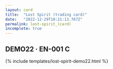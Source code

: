 ```yaml
---
layout: card
title:  "Lost Spirit (trading card)"
date:   "2022-12-29T10:21:13.767Z"
permalink: lost-spirit_(card)
incomplete: true
---
```


## DEMO22 &middot; EN-001 C

{% include templates/lost-spirit-demo22.html %}
